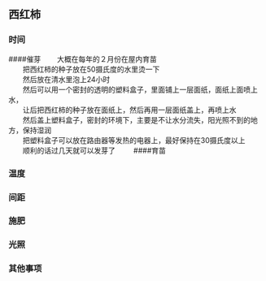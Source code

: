 ## 西红柿

### 时间
####催芽
　　大概在每年的２月份在屋内育苗  
　　把西红柿的种子放在50摄氏度的水里烫一下  
　　然后放在清水里泡上24小时  
　　然后可以用一个密封的透明的塑料盒子，里面铺上一层面纸，面纸上面喷上水，  
　　让后把西红柿的种子放在面纸上，然后再用一层面纸盖上，再喷上水  
　　然后盖上塑料盒子，密封的环境下，主要是不让水分流失，阳光照不到的地方，保持湿润  
　　把塑料盒子可以放在路由器等发热的电器上，最好保持在30摄氏度以上  
　　顺利的话过几天就可以发芽了
　　
####育苗
   

### 温度


### 间距


### 施肥



### 光照




### 其他事项